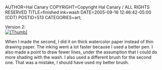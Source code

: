 AUTHOR=Hal Canary
COPYRIGHT=Copyright Hal Canary / ALL RIGHTS RESERVED
TITLE=finished ink+wash
DATE=2005-09-16 12:46:42-05:00 (CDT)
POSTID=513
CATEGORIES=art;

Version 2:  
[![[Thumb]](https://halcanary.org/art/thumb/2005-09-14-chapman-final.jpg)](https://halcanary.org/art/2005-09-14-chapman-final.jpg)

When I made the second, I did it on thick watercolor paper instead of thin drawing paper. The inking went a lot faster because I used a better pen. I also made a point to draw fewer lines, under the assumption that I could do more shading with the wash. I also used a different brush for the second one. That was a mistake, I should have used my better brush.
